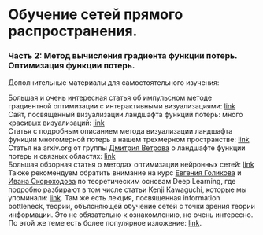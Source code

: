 # Обучение сетей прямого распространения.
### Часть 2: Метод вычисления градиента функции потерь. Оптимизация функции потерь.


Дополнительные материалы для самостоятельного изучения:

Большая и очень интересная статья об импульсном методе градиентной оптимизации с интерактивными визуализациями: [link](https://distill.pub/2017/momentum/)
<br />
Сайт, посвященный визуализации ландшафта функций потерь: много красивых визуализаций: [link](https://losslandscape.com)
<br />
Статья с подробным описанием метода визуализации ландшафта функции многомерной потерь в нашем трехмерном пространстве: [link](https://towardsdatascience.com/loss-landscapes-and-the-blessing-of-dimensionality-46685e28e6a4)
<br />
Статья на arxiv.org от группы [Дмитрия Ветрова](https://www.hse.ru/staff/dvetrov) о ландшафте функции потерь и связных областях: [link](https://arxiv.org/abs/1802.10026)
<br />
Большая обзорная статья о методах оптимизации нейронных сетей: [link](https://arxiv.org/abs/1912.08957)
<br />
Также рекомендуем обратить внимание на курс [Евгения Голикова](https://github.com/varenick) и [Ивана Скороходова](https://github.com/universome) по теоретическим основам Deep Learning, где подробно разбирают в том числе статьи Kenji Kawaguchi, которые мы упоминали: [link](https://github.com/deepmipt/tdl). Там же есть лекция, посвященная information bottleneck, теории, объясняющей обучение сетей с точки зрения теории информации. Это не обязательно к ознакомлению, но очень интересно. По этой же теме есть более популярное изложение: [link](https://www.quantamagazine.org/new-theory-cracks-open-the-black-box-of-deep-learning-20170921/).